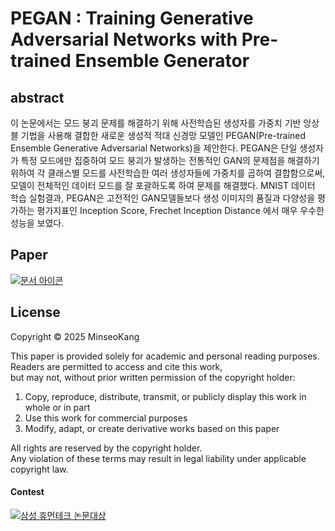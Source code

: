 # PEGAN : Training Generative Adversarial Networks with Pre-trained Ensemble Generator
  


## abstract  
이 논문에서는 모드 붕괴 문제를 해결하기 위해 사전학습된 생성자를 가중치 기반 앙상블 기법을 사용해 결합한 새로운 생성적 적대 신경망 모델인 PEGAN(Pre-trained Ensemble Generative Adversarial Networks)을 제안한다. PEGAN은 단일 생성자가 특정 모드에만 집중하여 모드 붕괴가 발생하는 전통적인 GAN의 문제점을 해결하기 위하여 각 클래스별 모드를 사전학습한 여러 생성자들에 가중치를 곱하여 결합함으로써, 모델이 전체적인 데이터 모드를 잘 포괄하도록 하여 문제를 해결했다. MNIST 데이터 학습 실험결과, PEGAN은 고전적인 GAN모델들보다 생성 이미지의 품질과 다양성을 평가하는 평가지표인 Inception Score, Frechet Inception Distance 에서 매우 우수한 성능을 보였다. 

## Paper  
[![문서 아이콘](https://img.icons8.com/ios-filled/100/document.png)](https://github.com/minecode0606/PEGAN/blob/main/PEGAN_Upload.pdf)

## License
Copyright © 2025 MinseoKang

This paper is provided solely for academic and personal reading purposes.  
Readers are permitted to access and cite this work,  
but may not, without prior written permission of the copyright holder:

1. Copy, reproduce, distribute, transmit, or publicly display this work in whole or in part
2. Use this work for commercial purposes
3. Modify, adapt, or create derivative works based on this paper

All rights are reserved by the copyright holder.  
Any violation of these terms may result in legal liability under applicable copyright law.

#### Contest
[![삼성 휴먼테크 논문대상](https://img.icons8.com/ios-filled/100/document--v1.png)](https://humantech.samsung.com/)
